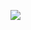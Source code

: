 ![](https://raw.githubusercontent.com/oleksandrblazhko/ai204-maksimenko/laboratory-work-7/2-SoftwareDesign/2.7-PlantUML/UML-UseCase.puml)
